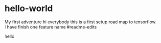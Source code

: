 # hello-world
My first adventure
hi everybody
this is a first setup road map to tensorflow.
I have finish one feature name #readme-edits

hello
